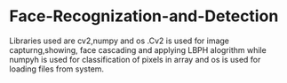 # Face-Recognization-and-Detection
Libraries used are cv2,numpy and os .Cv2 is used for image capturng,showing, face cascading and applying LBPH alogrithm while numpyh is used for classification of pixels in array and os is used for loading files from system.

